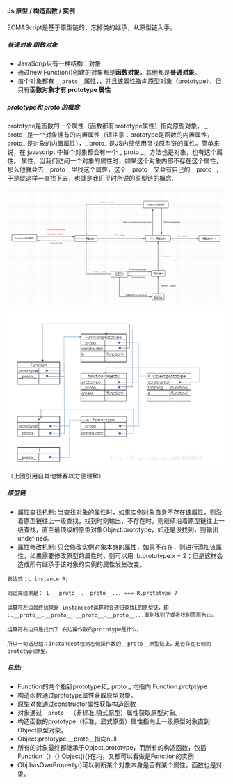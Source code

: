 #### Js 原型 / 构造函数 / 实例

ECMAScript是基于原型链的，忘掉类的继承，从原型链入手。

##### 普通对象 函数对象

* JavaScrip只有一种结构：对象
* 通过new Function()创建的对象都是**函数对象**，其他都是**普通对象**。
* 每个对象都有 ```__proto__```属性，，并且该属性指向原型对象（prototype），但只有**函数对象才有 prototype 属性**


##### prototype和 _proto_ 的概念 
prototype是函数的一个属性（函数都有prototype属性）指向原型对象。 
_ proto_ 是一个对象拥有的内置属性（请注意：prototype是函数的内置属性，_ proto_ 是对象的内置属性），_ proto_ 是JS内部使用寻找原型链的属性。简单来说，在 javascript 中每个对象都会有一个 _ proto _，方法也是对象，也有这个属性。 属性，当我们访问一个对象的属性时，如果这个对象内部不存在这个属性，那么他就会去 _ proto _ 里找这个属性，这个 _ proto _ 又会有自己的 _ proto _，于是就这样一直找下去，也就是我们平时所说的原型链的概念. 


![image](https://github.com/caihaihong/caihaihong.github.io/blob/master/imgs/js/2.png?raw=true)

![image](https://github.com/caihaihong/caihaihong.github.io/blob/master/imgs/js/9.png?raw=true)
（上图引用自其他博客以方便理解）
##### 原型链
* 属性查找机制: 当查找对象的属性时，如果实例对象自身不存在该属性，则沿着原型链往上一级查找，找到时则输出，不存在时，则继续沿着原型链往上一级查找，直至最顶级的原型对象Object.prototype，如还是没找到，则输出undefined。
* 属性修改机制: 只会修改实例对象本身的属性，如果不存在，则进行添加该属性，如果需要修改原型的属性时，则可以用: b.prototype.x = 2；但是这样会造成所有继承于该对象的实例的属性发生改变。


```
表达式：L instance R;

则运算结果是： L.__proto__.__proto__... === R.prototype ?

运算符左边最终结果是 instanceof运算时会递归查找L的原型链，即L.__proto__.__proto__.__proto__.__proto__...直到找到了或者找到顶层为止。

运算符右边只是找出了 右边操作数的prototype是什么。

所以一句话总结：instanceof检测左侧操作数的__proto__原型链上，是否存在右侧的prototype原型。
```

##### 总结:
* Function的两个指针prototype和_ proto _ 均指向 Function.protptype 
* 构造函数通过prototype属性获取原型对象。
* 原型对象通过constructor属性获取构造函数
* 对象通过```__proto__```（非标准,隐式原型）属性获取原型对象。
* 构造函数的prototype（标准，显式原型）属性指向上一级原型对象直到Object原型对象。
* Object.prototype.__proto__指向null
* 所有的对象最终都继承于Object.prototype，而所有的构造函数，包括Function（）{} Object(){}在内，又都可以看做是Function的实例
* Obj.hasOwnProperty()可以判断某个对象本身是否有某个属性，函数也是对象。